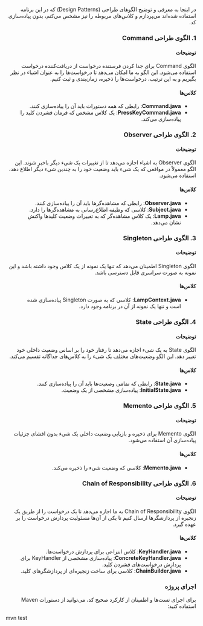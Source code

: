 


<div dir="rtl" class="markdown prose w-full break-words dark:prose-invert light"><p>در اینجا به معرفی و توضیح الگوهای طراحی
    (Design Patterns) که در این برنامه استفاده شده‌اند می‌پردازم و کلاس‌های مربوطه را نیز مشخص می‌کنم، بدون پیاده‌سازی
    کد.</p>
    <h3>1. الگوی طراحی Command</h3><h4>توضیحات</h4>
    <p>الگوی Command برای جدا کردن فرستنده درخواست از دریافت‌کننده درخواست استفاده می‌شود. این الگو به ما امکان می‌دهد
        تا درخواست‌ها را به عنوان اشیاء در نظر بگیریم و به این ترتیب، درخواست‌ها را ذخیره، زمان‌بندی و ثبت کنیم.</p><h4>
        کلاس‌ها</h4>
    <ul>
        <li><strong>Command.java</strong>: رابطی که همه دستورات باید آن را پیاده‌سازی کنند.</li>
        <li><strong>PressKeyCommand.java</strong>: یک کلاس مشخص که فرمان فشردن کلید را پیاده‌سازی می‌کند.</li>
    </ul>
    <h3>2. الگوی طراحی Observer</h3><h4>توضیحات</h4>
    <p>الگوی Observer به اشیاء اجازه می‌دهد تا از تغییرات یک شیء دیگر باخبر شوند. این الگو معمولاً در مواقعی که یک شیء
        باید وضعیت خود را به چندین شیء دیگر اطلاع دهد، استفاده می‌شود.</p><h4>کلاس‌ها</h4>
    <ul>
        <li><strong>Observer.java</strong>: رابطی که مشاهده‌گرها باید آن را پیاده‌سازی کنند.</li>
        <li><strong>Subject.java</strong>: کلاسی که وظیفه اطلاع‌رسانی به مشاهده‌گرها را دارد.</li>
        <li><strong>Lamp.java</strong>: یک کلاس مشاهده‌گر که به تغییرات وضعیت کلیدها واکنش نشان می‌دهد.</li>
    </ul>
    <h3>3. الگوی طراحی Singleton</h3><h4>توضیحات</h4>
    <p>الگوی Singleton اطمینان می‌دهد که تنها یک نمونه از یک کلاس وجود داشته باشد و این نمونه به صورت سراسری قابل دسترسی
        باشد.</p><h4>کلاس‌ها</h4>
    <ul>
        <li><strong>LampContext.java</strong>: کلاسی که به صورت Singleton پیاده‌سازی شده است و تنها یک نمونه از آن در
            برنامه وجود دارد.
        </li>
    </ul>
    <h3>4. الگوی طراحی State</h3><h4>توضیحات</h4>
    <p>الگوی State به یک شیء اجازه می‌دهد تا رفتار خود را بر اساس وضعیت داخلی خود تغییر دهد. این الگو وضعیت‌های مختلف یک
        شیء را به کلاس‌های جداگانه تقسیم می‌کند.</p><h4>کلاس‌ها</h4>
    <ul>
        <li><strong>State.java</strong>: رابطی که تمامی وضعیت‌ها باید آن را پیاده‌سازی کنند.</li>
        <li><strong>InitialState.java</strong>: پیاده‌سازی مشخصی از یک وضعیت.</li>
    </ul>
    <h3>5. الگوی طراحی Memento</h3><h4>توضیحات</h4>
    <p>الگوی Memento برای ذخیره و بازیابی وضعیت داخلی یک شیء بدون افشای جزئیات پیاده‌سازی آن استفاده می‌شود.</p><h4>
        کلاس‌ها</h4>
    <ul>
        <li><strong>Memento.java</strong>: کلاسی که وضعیت شیء را ذخیره می‌کند.</li>
    </ul>
    <h3>6. الگوی طراحی Chain of Responsibility</h3><h4>توضیحات</h4>
    <p>الگوی Chain of Responsibility به ما اجازه می‌دهد تا یک درخواست را از طریق یک زنجیره از پردازشگرها ارسال کنیم تا
        یکی از آن‌ها مسئولیت پردازش درخواست را بر عهده گیرد.</p><h4>کلاس‌ها</h4>
    <ul>
        <li><strong>KeyHandler.java</strong>: کلاس انتزاعی برای پردازش درخواست‌ها.</li>
        <li><strong>ConcreteKeyHandler.java</strong>: پیاده‌سازی مشخصی از KeyHandler برای پردازش درخواست‌های فشردن کلید.
        </li>
        <li><strong>ChainBuilder.java</strong>: کلاسی برای ساخت زنجیره‌ای از پردازشگرهای کلید.</li>
    </ul>
</div>
<div dir="rtl">
<h3>اجرای پروژه</h3>
<p>برای اجرای تست‌ها و اطمینان از کارکرد صحیح کد، می‌توانید از دستورات Maven استفاده کنید:</p>
</div>
mvn test
